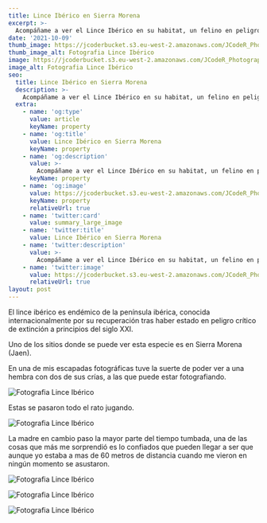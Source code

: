 ```yaml
---
title: Lince Ibérico en Sierra Morena
excerpt: >-
  Acompáñame a ver el Lince Ibérico en su habitat, un felino en peligro de extición el cual puedes ver en Sierra Morena(Jaen)
date: '2021-10-09'
thumb_image: https://jcoderbucket.s3.eu-west-2.amazonaws.com/JCodeR_Photography/mini-lince-iberico-3.jpg
thumb_image_alt: Fotografia Lince Ibérico
image: https://jcoderbucket.s3.eu-west-2.amazonaws.com/JCodeR_Photography/lince-iberico-3.jpg
image_alt: Fotografia Lince Ibérico
seo:
  title: Lince Ibérico en Sierra Morena
  description: >-
    Acompáñame a ver el Lince Ibérico en su habitat, un felino en peligro de extición el cual puedes ver en Sierra Morena(Jaen)
  extra:
    - name: 'og:type'
      value: article
      keyName: property
    - name: 'og:title'
      value: Lince Ibérico en Sierra Morena
      keyName: property
    - name: 'og:description'
      value: >-
        Acompáñame a ver el Lince Ibérico en su habitat, un felino en peligro de extición el cual puedes ver en Sierra Morena(Jaen)
      keyName: property
    - name: 'og:image'
      value: https://jcoderbucket.s3.eu-west-2.amazonaws.com/JCodeR_Photography/lince-iberico-3.jpg
      keyName: property
      relativeUrl: true
    - name: 'twitter:card'
      value: summary_large_image
    - name: 'twitter:title'
      value: Lince Ibérico en Sierra Morena
    - name: 'twitter:description'
      value: >-
        Acompáñame a ver el Lince Ibérico en su habitat, un felino en peligro de extición el cual puedes ver en Sierra Morena(Jaen)
    - name: 'twitter:image'
      value: https://jcoderbucket.s3.eu-west-2.amazonaws.com/JCodeR_Photography/lince-iberico-3.jpg
      relativeUrl: true
layout: post
---
```


El lince ibérico es endémico de la península ibérica, conocida internacionalmente por su recuperación tras haber
estado en peligro crítico de extinción a principios del siglo XXI.

Uno de los sitios donde se puede ver esta especie es en Sierra Morena (Jaen).

En una de mis escapadas fotográficas tuve la suerte de poder ver a una hembra con dos de sus crías, a las que
puede estar fotografiando.

![Fotografia Lince Ibérico](https://jcoderbucket.s3.eu-west-2.amazonaws.com/JCodeR_Photography/lince-iberico-5.jpg)

Estas se pasaron todo el rato jugando.

![Fotografia Lince Ibérico](https://jcoderbucket.s3.eu-west-2.amazonaws.com/JCodeR_Photography/lince-iberico-2.jpg)

La madre en cambio paso la mayor parte del tiempo tumbada, una de las cosas que más me sorprendió es lo confiados que
pueden llegar a ser que aunque yo estaba a mas de 60 metros de distancia cuando me vieron en ningún momento se
asustaron.

![Fotografia Lince Ibérico](https://jcoderbucket.s3.eu-west-2.amazonaws.com/JCodeR_Photography/lince-iberico-6.jpg)

![Fotografia Lince Ibérico](https://jcoderbucket.s3.eu-west-2.amazonaws.com/JCodeR_Photography/lince-iberico-4.jpg)

![Fotografia Lince Ibérico](https://jcoderbucket.s3.eu-west-2.amazonaws.com/JCodeR_Photography/lince-iberico-7.jpg)